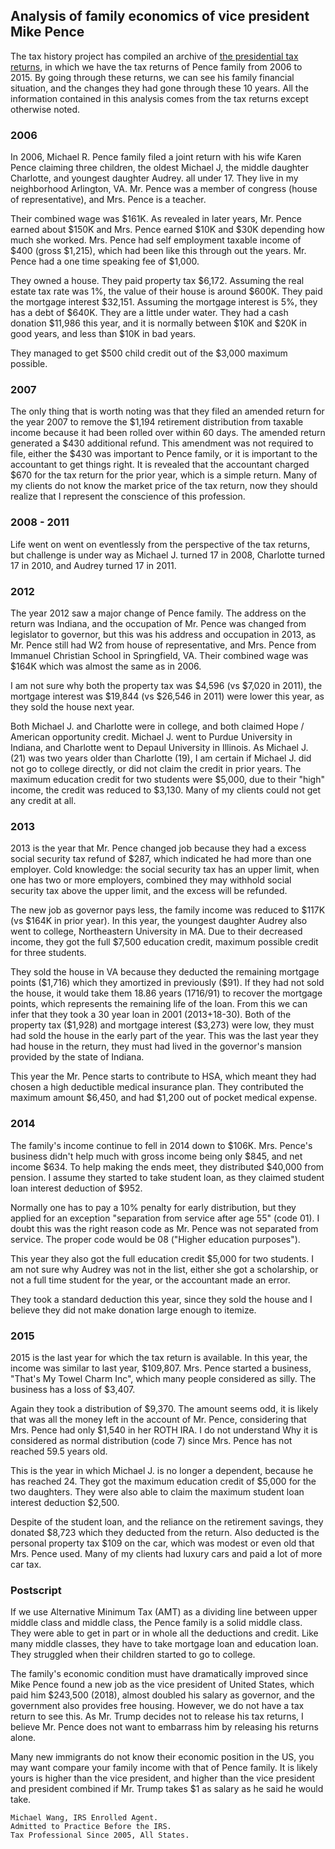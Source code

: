 ## Analysis of family economics of vice president Mike Pence

The tax history project has compiled
an archive of [the presidential tax returns](http://www.taxhistory.org/www/website.nsf/Web/PresidentialTaxReturns),
in which we have the tax returns of Pence family from 2006 to 2015. By
going through these returns, we can see his family financial situation,
and the changes they had gone through these 10 years. All the information
contained in this analysis comes from the tax returns except otherwise
noted.

### 2006

In 2006, Michael R. Pence family filed a joint return with his wife Karen
Pence claiming three children, the oldest Michael J, the middle daughter
Charlotte, and youngest daughter Audrey. all under 17. They live in my
neighborhood Arlington, VA. Mr. Pence was a member of congress (house
of representative), and Mrs. Pence is a teacher.

Their combined wage was \$161K. As revealed in later years, Mr. Pence
earned about \$150K and Mrs. Pence earned \$10K and \$30K depending how
much she worked. Mrs. Pence had self employment taxable income of \$400
(gross \$1,215), which had been like this through out the years. Mr. Pence
had a one time speaking fee of \$1,000.

They owned a house. They paid property tax \$6,172. Assuming the real
estate tax rate was 1%, the value of their house is around \$600K. They
paid the mortgage interest \$32,151. Assuming the mortgage interest is
5%, they has a debt of \$640K. They are a little under water. They had
a cash donation \$11,986 this year, and it is normally between \$10K
and \$20K in good years, and less than \$10K in bad years.

They managed to get \$500 child credit out of the \$3,000 maximum possible.

### 2007

The only thing that is worth noting was that they filed an amended
return for the year 2007 to remove the \$1,194 retirement distribution
from taxable income because it had been rolled over within 60 days. The
amended return generated a \$430 additional refund. This amendment was
not required to file, either the \$430 was important to Pence family,
or it is important to the accountant to get things right. It is revealed
that the accountant charged \$670 for the tax return for the prior year,
which is a simple return. Many of my clients do not know the market
price of the tax return, now they should realize that I represent the
conscience of this profession.

### 2008 - 2011

Life went on went on eventlessly from the perspective of the tax returns,
but challenge is under way as Michael J. turned 17 in 2008, Charlotte
turned 17 in 2010, and Audrey turned 17 in 2011.

### 2012

The year 2012 saw a major change of Pence family. The address on the
return was Indiana, and the occupation of Mr. Pence was changed from
legislator to governor, but this was his address and occupation in 2013,
as Mr. Pence still had W2 from house of representative, and Mrs. Pence
from Immanuel Christian School in Springfield, VA. Their combined wage
was \$164K which was almost the same as in 2006.

I am not sure why both the property tax was \$4,596 (vs \$7,020 in 2011),
the mortgage interest was \$19,844 (vs \$26,546 in 2011) were lower this
year, as they sold the house next year.

Both Michael J. and Charlotte were in college, and both claimed Hope /
American opportunity credit. Michael J. went to Purdue University in
Indiana, and Charlotte went to Depaul University in Illinois. As Michael
J. (21) was two years older than Charlotte (19), I am certain if Michael
J. did not go to college directly, or did not claim the credit in prior
years. The maximum education credit for two students were \$5,000, due
to their "high" income, the credit was reduced to \$3,130. Many of my
clients could not get any credit at all.

### 2013

2013 is the year that Mr. Pence changed job because they had a excess
social security tax refund of \$287, which indicated he had more than one
employer. Cold knowledge: the social security tax has an upper limit,
when one has two or more employers, combined they may withhold social
security tax above the upper limit, and the excess will be refunded.

The new job as governor pays less, the family income was reduced to
\$117K (vs \$164K in prior year). In this year, the youngest daughter
Audrey also went to college, Northeastern University in MA. Due to
their decreased income, they got the full \$7,500 education credit,
maximum possible credit for three students.

They sold the house in VA because they deducted the remaining mortgage
points (\$1,716) which they amortized in previously (\$91). If they
had not sold the house, it would take them 18.86 years (1716/91) to
recover the mortgage points, which represents the remaining life of
the loan. From this we can infer that they took a 30 year loan in 2001
(2013+18-30). Both of the property tax (\$1,928) and mortgage interest
(\$3,273) were low, they must had sold the house in the early part of
the year. This was the last year they had house in the return, they must
had lived in the governor's mansion provided by the state of Indiana.

This year the Mr. Pence starts to contribute to HSA, which meant they
had chosen a high deductible medical insurance plan. They contributed
the maximum amount \$6,450, and had \$1,200 out of pocket medical expense.

### 2014

The family's income continue to fell in 2014 down to \$106K. Mrs. Pence's
business didn't help much with gross income being only \$845, and net
income \$634. To help making the ends meet, they distributed \$40,000
from pension. I assume they started to take student loan, as they claimed
student loan interest deduction of \$952.

Normally one has to pay a 10% penalty for early distribution, but they
applied for an exception "separation from service after age 55" (code
01). I doubt this was the right reason code as Mr. Pence was not separated
from service. The proper code would be 08 ("Higher education purposes").

This year they also got the full education credit \$5,000 for two
students. I am not sure why Audrey was not in the list, either she got a
scholarship, or not a full time student for the year, or the accountant
made an error.

They took a standard deduction this year, since they sold the house and
I believe they did not make donation large enough to itemize.

### 2015

2015 is the last year for which the tax return is available. In this
year, the income was similar to last year, \$109,807. Mrs. Pence started
a business, "That's My Towel Charm Inc", which many people considered
as silly. The business has a loss of \$3,407.

Again they took a distribution of \$9,370. The amount seems odd, it
is likely that was all the money left in the account of Mr. Pence,
considering that Mrs. Pence had only \$1,540 in her ROTH IRA. I do not
understand Why it is considered as normal distribution (code 7) since
Mrs. Pence has not reached 59.5 years old.

This is the year in which Michael J. is no longer a dependent, because
he has reached 24. They got the maximum education credit of \$5,000 for
the two daughters. They were also able to claim the maximum student loan
interest deduction \$2,500.

Despite of the student loan, and the reliance on the retirement savings,
they donated \$8,723 which they deducted from the return. Also deducted
is the personal property tax \$109 on the car, which was modest or even
old that Mrs. Pence used. Many of my clients had luxury cars and paid
a lot of more car tax.

### Postscript

If we use Alternative Minimum Tax (AMT) as a dividing line between
upper middle class and middle class, the Pence family is a solid middle
class. They were able to get in part or in whole all the deductions
and credit. Like many middle classes, they have to take mortgage loan
and education loan. They struggled when their children started to go
to college.

The family's economic condition must have dramatically improved since
Mike Pence found a new job as the vice president of United States,
which paid him \$243,500 (2018), almost doubled his salary as governor,
and the government also provides free housing. However,
we do not have a tax return to see this. As Mr. Trump decides not to
release his tax returns, I believe Mr. Pence does not want to embarrass
him by releasing his returns alone.

Many new immigrants do not know their economic position in the US,
you may want compare your family income with that of Pence family. It
is likely yours is higher than the vice president, and higher than the
vice president and president combined if Mr. Trump takes \$1 as salary
as he said he would take.

```
Michael Wang, IRS Enrolled Agent.
Admitted to Practice Before the IRS.
Tax Professional Since 2005, All States.
```
